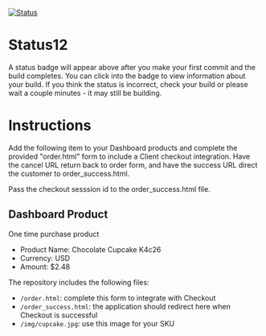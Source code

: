 [![Status](https://img.shields.io/badge/status-BUILDING%20COMMIT:%2082db511f02e7fd57983c1e35382eb8a6e3fa9102-yellow.svg)](https://github.com/raysaavedra-work/bakery_scaffold_iMCMcQBLNFOzbmUf/commit/82db511f02e7fd57983c1e35382eb8a6e3fa9102)




# Status12

A status badge will appear above after you make your first commit and the build completes. You can click into the badge to view information about your build. If you think the status is incorrect, check your build or please wait a couple minutes - it may still be building.

# Instructions

Add the following item to your Dashboard products and complete the provided "order.html" form to include a Client checkout integration. Have the cancel URL return back to order form, and have the success URL direct the customer to order_success.html.

Pass the checkout sesssion id to the order_success.html file.

## Dashboard Product
One time purchase product
* Product Name: Chocolate Cupcake K4c26
* Currency: USD
* Amount: $2.48

The repository includes the following files:
* `/order.html`: complete this form to integrate with Checkout
* `/order_success.html`: the application should redirect here when Checkout is successful
* `/img/cupcake.jpg`: use this image for your SKU
